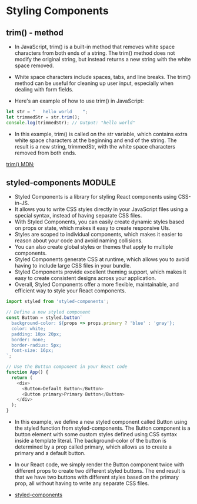# Styling Components
## trim() - method

- In JavaScript, trim() is a built-in method that removes white space characters from both ends of a string. The trim() method does not modify the original string, but instead returns a new string with the white space removed.

- White space characters include spaces, tabs, and line breaks. The trim() method can be useful for cleaning up user input, especially when dealing with form fields.

- Here's an example of how to use trim() in JavaScript:

```js
let str = "   hello world    ";
let trimmedStr = str.trim();
console.log(trimmedStr); // Output: "hello world"
```

- In this example, trim() is called on the str variable, which contains extra white space characters at the beginning and end of the string. The result is a new string, trimmedStr, with the white space characters removed from both ends.

[trim() MDN](https://developer.mozilla.org/en-US/docs/Web/JavaScript/Reference/Global_Objects/String/trim);

## styled-components MODULE
- Styled Components is a library for styling React components using CSS-in-JS.
- It allows you to write CSS styles directly in your JavaScript files using a special syntax, instead of having separate CSS files.
- With Styled Components, you can easily create dynamic styles based on props or state, which makes it easy to create responsive UIs.
- Styles are scoped to individual components, which makes it easier to reason about your code and avoid naming collisions.
- You can also create global styles or themes that apply to multiple components.
- Styled Components generate CSS at runtime, which allows you to avoid having to include large CSS files in your bundle.
- Styled Components provide excellent theming support, which makes it easy to create consistent designs across your application.
- Overall, Styled Components offer a more flexible, maintainable, and efficient way to style your React components.

```js
import styled from 'styled-components';

// Define a new styled component
const Button = styled.button`
  background-color: ${props => props.primary ? 'blue' : 'gray'};
  color: white;
  padding: 10px 20px;
  border: none;
  border-radius: 5px;
  font-size: 16px;
`;

// Use the Button component in your React code
function App() {
  return (
    <div>
      <Button>Default Button</Button>
      <Button primary>Primary Button</Button>
    </div>
  );
}
```
- In this example, we define a new styled component called Button using the styled function from styled-components. The Button component is a button element with some custom styles defined using CSS syntax inside a template literal. The background-color of the button is determined by a prop called primary, which allows us to create a primary and a default button.

- In our React code, we simply render the Button component twice with different props to create two different styled buttons. The end result is that we have two buttons with different styles based on the primary prop, all without having to write any separate CSS files.

- [styled-components](https://styled-components.com/)
